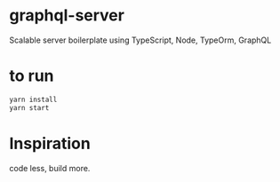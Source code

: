 # graphql-server

Scalable server boilerplate using TypeScript, Node, TypeOrm, GraphQL

# to run

```bash
yarn install
yarn start

```

# Inspiration

code less, build more.
